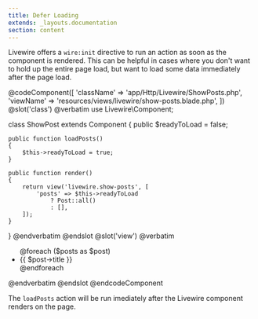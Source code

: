 ```yaml
---
title: Defer Loading
extends: _layouts.documentation
section: content
---
```


Livewire offers a `wire:init` directive to run an action as soon as the component is rendered. This can be helpful in cases where you don't want to hold up the entire page load, but want to load some data immediately after the page load.

@codeComponent([
    'className' => 'app/Http/Livewire/ShowPosts.php',
    'viewName' => 'resources/views/livewire/show-posts.blade.php',
])
@slot('class')
@verbatim
use Livewire\Component;

class ShowPost extends Component
{
    public $readyToLoad = false;

    public function loadPosts()
    {
        $this->readyToLoad = true;
    }

    public function render()
    {
        return view('livewire.show-posts', [
            'posts' => $this->readyToLoad
                ? Post::all()
                : [],
        ]);
    }
}
@endverbatim
@endslot
@slot('view')
@verbatim
<div wire:init="loadPosts">
    <ul>
        @foreach ($posts as $post)
            <li>{{ $post->title }}</li>
        @endforeach
    </ul>
</div>
@endverbatim
@endslot
@endcodeComponent

The `loadPosts` action will be run imediately after the Livewire component renders on the page.
